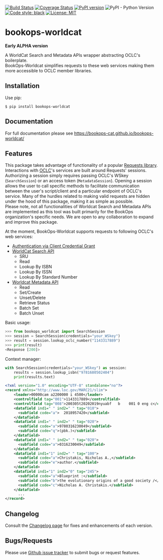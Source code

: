 [![Build Status](https://travis-ci.com/BookOps-CAT/bookops-worldcat.svg?branch=master)](https://travis-ci.com/BookOps-CAT/bookops-worldcat) [![Coverage Status](https://coveralls.io/repos/github/BookOps-CAT/bookops-worldcat/badge.svg?branch=master&service=github)](https://coveralls.io/github/BookOps-CAT/bookops-worldcat?branch=master) [![PyPI version](https://badge.fury.io/py/bookops-worldcat.svg)](https://badge.fury.io/py/bookops-worldcat) ![PyPI - Python Version](https://img.shields.io/pypi/pyversions/bookops-worldcat) [![Code style: black](https://img.shields.io/badge/code%20style-black-000000.svg)](https://github.com/psf/black) [![License: MIT](https://img.shields.io/badge/License-MIT-yellow.svg)](https://opensource.org/licenses/MIT)    

# bookops-worldcat  
**Early ALPHA version**

A WorldCat Search and Metadata APIs wrapper abstracting OCLC's boilerplate.  
BookOps-Worldcat simplifies requests to these web services making them more accessible to OCLC member libraries.

## Installation

Use pip:

`$ pip install bookops-worldcat`

## Documentation

For full documentation please see https://bookops-cat.github.io/bookops-worldcat/

## Features

This package takes advantage of functionality of a popular [Requests library](https://requests.readthedocs.io/en/master/). Interactions with [OCLC](https://www.oclc.org/en/home.html)'s services are built around Requests' sessions. Authorizing a session simply requires passing OCLC's WSkey (`SearchSession`) or an access token (`MetadataSession`). Opening a session allows the user to call specific methods to facilitate communication between the user's script/client and a particular endpoint of OCLC's service. Many of the hurdles related to making valid requests are hidden under the hood of this package, making it as simple as possible.  
Please note, not all functionalities of Worldcat Search and Metadata APIs are implemented as this tool was built primarily for the BookOps organization's specific needs. We are open to any collaboration to expand and improve this package.  

At the moment, BookOps-Worldcat supports requests to following OCLC's web services:  

+ [Authentication via Client Credential Grant](https://www.oclc.org/developer/develop/authentication/oauth/client-credentials-grant.en.html)
+ [WorldCat Search API](https://www.oclc.org/developer/develop/web-services/worldcat-search-api.en.html
)  
    + SRU
    + Read
    + Lookup By ISBN
    + Lookup By ISSN
    + Lookup By Standard Number
+ [Worldcat Metadata API](https://www.oclc.org/developer/develop/web-services/worldcat-metadata-api.en.html)
    + Read
    + Set/Create
    + Unset/Delete
    + Retrieve Status
    + Batch Set
    + Batch Unset


Basic usage:
```python
>>> from bookops_worldcat import SearchSession
>>> session = SearchSession(credentials="your_WSkey")
>>> result = session.lookup_oclc_number("1143317889")
>>> print(result)
<Response [200]>
```

Context manager:
```python
with SearchSession(credentials="your_WSkey") as session:
    results = session.lookup_isbn("9781680502404")
    print(results.text)
```
```xml
<?xml version="1.0" encoding="UTF-8" standalone="no"?>
<record xmlns="http://www.loc.gov/MARC21/slim">
    <leader>00000cam a2200000 i 4500</leader>
    <controlfield tag="001">1143317889</controlfield>
    <controlfield tag="008">200305t20202019nyuabf   b    001 0 eng c</controlfield>
    <datafield ind1=" " ind2=" " tag="010">
      <subfield code="a">  2018957420</subfield>
    </datafield>
    <datafield ind1=" " ind2=" " tag="020">
      <subfield code="a">9780316230049</subfield>
      <subfield code="q">(pbk.)</subfield>
    </datafield>
    <datafield ind1=" " ind2=" " tag="020">
      <subfield code="a">0316230049</subfield>
    </datafield>
    <datafield ind1="1" ind2=" " tag="100">
      <subfield code="a">Christakis, Nicholas A.,</subfield>
      <subfield code="e">author.</subfield>
    </datafield>
    <datafield ind1="1" ind2="0" tag="245">
      <subfield code="a">Blueprint :</subfield>
      <subfield code="b">the evolutionary origins of a good society /</subfield>
      <subfield code="c">Nicholas A. Christakis.</subfield>
    </datafield>
      ...
</record>
```

## Changelog

Consult the [Changelog page](https://bookops-cat.github.io/bookops-worldcat/changelog/) for fixes and enhancements of each version. 

## Bugs/Requests  

Please use [Github issue tracker](https://github.com/BookOps-CAT/bookops-worldcat/issues) to submit bugs or request features.
